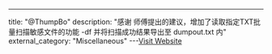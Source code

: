 ---
title: "@ThumpBo"
description: "感谢  师傅提出的建议，增加了读取指定TXT批量扫描敏感文件的功能 -df 并将扫描成功结果导出至 dumpout.txt 内"
external_category: "Miscellaneous"
---[Visit Website](https://github.com/ThumpBo)

